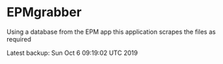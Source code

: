 # EPMgrabber
Using a database from the EPM app this application scrapes the files as required


Latest backup: Sun Oct 6 09:19:02 UTC 2019
